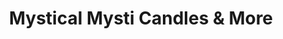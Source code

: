 ---
title: "Mystical Mysti Candles & More"
url: /selma/mystical-mysti-candles-and-more/
shop: candles
---
